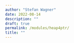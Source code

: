 ```yaml
---
author: "Stefan Wagner"
date: 2022-08-14
description: ""
draft: true
permalink: /modules/heap4ptr/
title: ""
---
```


# 
